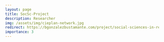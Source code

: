 ```yaml
---
layout: page
title: SocSc-Project
description: Researcher
img: /assets/img/cieplan-network.jpg
redirect: https://bgonzalezbustamante.com/project/social-sciences-in-repression/
importance: 3
---
```

